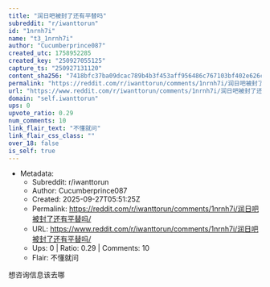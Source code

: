```yaml
---
title: "润日吧被封了还有平替吗"
subreddit: "r/iwanttorun"
id: "1nrnh7i"
name: "t3_1nrnh7i"
author: "Cucumberprince087"
created_utc: 1758952285
created_key: "250927055125"
capture_ts: "250927131120"
content_sha256: "7418bfc37ba09dcac789b4b3f453aff956486c767103bf402e626cc0fce90503"
permalink: "https://reddit.com/r/iwanttorun/comments/1nrnh7i/润日吧被封了还有平替吗/"
url: "https://www.reddit.com/r/iwanttorun/comments/1nrnh7i/润日吧被封了还有平替吗/"
domain: "self.iwanttorun"
ups: 0
upvote_ratio: 0.29
num_comments: 10
link_flair_text: "不懂就问"
link_flair_css_class: ""
over_18: false
is_self: true
---
```


- Metadata:
  - Subreddit: r/iwanttorun
  - Author: Cucumberprince087
  - Created: 2025-09-27T05:51:25Z
  - Permalink: https://reddit.com/r/iwanttorun/comments/1nrnh7i/润日吧被封了还有平替吗/
  - URL: https://www.reddit.com/r/iwanttorun/comments/1nrnh7i/润日吧被封了还有平替吗/
  - Ups: 0 | Ratio: 0.29 | Comments: 10
  - Flair: 不懂就问

想咨询信息该去哪
